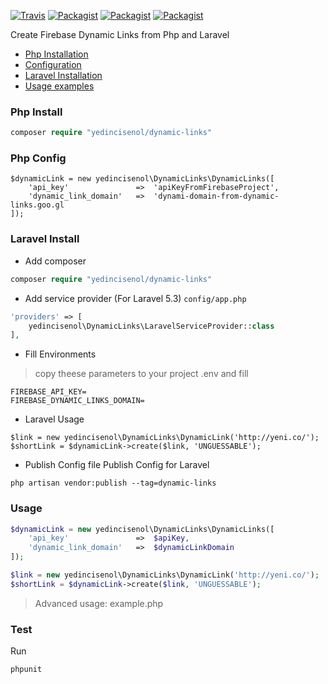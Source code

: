 
[![Travis](https://img.shields.io/travis/yedincisenol/dynamic-links.svg?style=for-the-badge)]()
[![Packagist](https://img.shields.io/packagist/dt/yedincisenol/dynamic-links.svg?style=for-the-badge)]()
[![Packagist](https://img.shields.io/packagist/v/yedincisenol/dynamic-links.svg?style=for-the-badge)]()
[![Packagist](https://img.shields.io/packagist/l/yedincisenol/dynamic-links.svg?style=for-the-badge)]()

Create Firebase Dynamic Links from Php and Laravel

* <a href="#php-install">Php Installation</a>
* <a href="#php-config">Configuration</a>
* <a href="#laravel-install"> Laravel Installation</a>
* <a href="#usage">Usage examples</a>

### <a name="php-instal"></a> Php Install

```php
composer require "yedincisenol/dynamic-links"
```

### <a name="php-config"></a> Php Config
```$xslt
$dynamicLink = new yedincisenol\DynamicLinks\DynamicLinks([
    'api_key'               =>  'apiKeyFromFirebaseProject',
    'dynamic_link_domain'   =>  'dynami-domain-from-dynamic-links.goo.gl
]);
```

### <a name="laravel-install"></a> Laravel Install

- Add composer
```php
composer require "yedincisenol/dynamic-links"
```

- Add service provider (For Laravel 5.3)
`config/app.php`

```php
'providers' => [
    yedincisenol\DynamicLinks\LaravelServiceProvider::class
],
```

- Fill Environments
> copy theese parameters to your project .env and fill
```
FIREBASE_API_KEY=
FIREBASE_DYNAMIC_LINKS_DOMAIN=
```

- Laravel Usage
```
$link = new yedincisenol\DynamicLinks\DynamicLink('http://yeni.co/');
$shortLink = $dynamicLink->create($link, 'UNGUESSABLE');
```

- Publish Config file
Publish Config for Laravel
```$xslt
php artisan vendor:publish --tag=dynamic-links
```

### <a name="usage"></a> Usage
```php
$dynamicLink = new yedincisenol\DynamicLinks\DynamicLinks([
    'api_key'               =>  $apiKey,
    'dynamic_link_domain'   =>  $dynamicLinkDomain
]);

$link = new yedincisenol\DynamicLinks\DynamicLink('http://yeni.co/');
$shortLink = $dynamicLink->create($link, 'UNGUESSABLE');
```

> Advanced usage: example.php

### <a name="test"></a> Test
Run
```$xslt
phpunit
```
